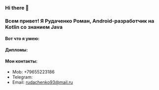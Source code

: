 ### Hi there 👋

### Всем привет! Я Рудаченко Роман, Android-разработчик на Kotlin со знанием Java

#### Вот что я умею:



#### Дипломы:



#### Мои контакты:

- Mob: +79655223186
- Telegram: 
- Email: rudachenko93@mail.ru
